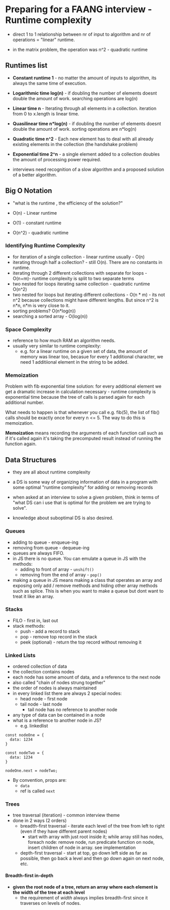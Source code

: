 # Preparing for a FAANG interview - Runtime complexity

- direct 1 to 1 relationship between nr of input to algorithm and nr of operations = "linear" runtime.

- in the matrix problem, the operation was n^2 - quadratic runtime

## Runtimes list

- **Constant runtime 1** - no matter the amount of inputs to algorithm, its always the same time of execution.

- **Logarithmic time log(n)** - if doubling the number of elements doesnt double the amount of work. searching operations are log(n)

- **Linear time n** - Iterating through all elements in a collection. iteration from 0 to x.length is linear time.

- **Quasilinear time n\*log(n)** - if doubling the number of elements doesnt double the amount of work. sorting operations are n\*log(n)

- **Quadratic time n^2** - Each new element has to deal with all already existing elements in the collection (the handshake problem)

- **Exponential time 2^n** - a single element added to a collection doubles the amount of processing power required.

- interviews need recognition of a slow algorithm and a proposed solution of a better algorithm.

## Big O Notation

- "what is the runtime , the efficiency of the solution?"

- O(n) - Linear runtime
- O(1) - constant runtime
- O(n^2) - quadratic runtime

### Identifying Runtime Complexity

- for iteration of a single collection - linear runtime usually - O(n)
- iterating through half a collection? - still O(n). There are no constants in runtime.
- iterating through 2 different collections with separate for loops - O(n+m)- runtime complexity is split to two separate terms
- two nested for loops iterating same collection - quadratic runtime O(n^2)
- two nested for loops but iterating different collections - O(n * m) - its not n^2 because collections might have different lengths. But since n^2 is n*n, n\*m is very close to it.
- sorting problems? O(n\*log(n))
- searching a sorted array - O(log(n))

### Space Complexity

- reference to how much RAM an algorithm needs.
- usually very similar to runtime complexity:
  - e.g. for a linear runtime on a given set of data, the amount of memory was linear too, becasue for every 1 additional character, we need 1 additiional element in the string to be added.

### Memoization

Problem with fib exponential time solution: for every additional element we get a dramatic increase in calculation necessary - runtime complexity is exponential time because the tree of calls is parsed again for each additional number.

What needs to happen is that whenever you call e.g. fib(5), the list of fib() calls should be exactly once for every n <= 5. The way to do this is memoization.

**Memoization** means recording the arguments of each function call such as if it's called again it's taking the precomputed result instead of running the function again.

## Data Structures

- they are all about runtime complexity

- a DS is some way of organizing information of data in a program with some optimal "runtime complexity" for adding or removing records

- when asked at an interview to solve a given problem, think in terms of "what DS can i use that is optimal for the problem we are trying to solve".

- knowledge about suboptimal DS is also desired.

### Queues

- adding to queue - enqueue-ing
- removing from queue - dequeue-ing
- queues are always FIFO.
- in JS there is no queue. You can emulate a queue in JS with the methods:
  - adding to front of array - `unshift()`
  - removing from the end of array - `pop()`
- making a queue in JS means making a class that operates an array and exposing only add / remove methods and hiding other array methods such as splice. This is when you want to make a queue but dont want to treat it like an array.

### Stacks

- FILO - first in, last out
- stack methods:
  - push - add a record to stack
  - pop - remove top record in the stack
  - peek (optional) - return the top record without removing it

### Linked Lists

- ordered collection of data
- the collection contains nodes
- each node has some amount of data, and a reference to the next node
- also called "chain of nodes strung together"
- the order of nodes is always maintained
- in every linked list there are always 2 special nodes:
  - head node - first node
  - tail node - last node
    - tail node has no reference to another node
- any type of data can be contained in a node
- what is a reference to another node in JS?
  - e.g. linkedlist

```
const nodeOne = {
  data: 1234
}

const nodeTwo = {
  data: 1234
}

nodeOne.next = nodeTwo;
```

- By convention, props are:
  - `data`
  - ref is called `next`

### Trees

- tree traversal (iteration) - common interview theme
- done in 2 ways (2 orders)
  - breadth-first traversal - iterate each level of the tree from left to right (even if they have different parent nodes)
    - start with array with just root inside it; while array still has nodes, foreach node: remove node, run predicate function on node, insert children of node in array. see implementation
  - depth-first traversal - start at top, go down left side as far as possible, then go back a level and then go down again on next node, etc.

#### Breadth-first in-depth

- **given the root node of a tree, return an array where each element is the width of the tree at each level**
  - the requirement of _width_ always implies breadth-first since it traverses on levels of nodes.
